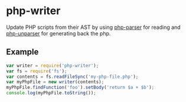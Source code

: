 # php-writer

Update PHP scripts from their AST by using [php-parser](https://github.com/glayzzle/php-parser) for reading
and [php-unparser](https://github.com/chris-l/php-unparser) for generating back the php.

## Example

```js
var writer = require('php-writer');
var fs = require('fs');
var contents = fs.readFileSync('my-php-file.php');
var myPhpFile = new writer(contents);
myPhpFile.findFunction('foo').setBody('return $a + $b');
console.log(myPhpFile.toString());
```

